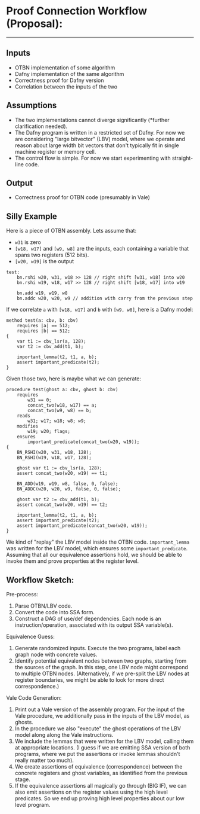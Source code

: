 # Proof Connection Workflow (Proposal):
----

## Inputs
* OTBN implementation of some algorithm
* Dafny implementation of the same algorithm
* Correctness proof for Dafny version
* Correlation between the inputs of the two

## Assumptions
* The two implementations cannot diverge significantly (*further clarification needed). 
* The Dafny program is written in a restricted set of Dafny. For now we are considering "large bitvector" (LBV) model, where we operate and reason about large width bit vectors that don't typically fit in single machine register or memory cell.
* The control flow is simple. For now we start experimenting with straight-line code.

## Output 
* Correctness proof for OTBN code (presumably in Vale)

## Silly Example

Here is a piece of OTBN assembly. Lets assume that:
*  `w31` is zero
* `[w18, w17]` and `[w9, w8]` are the inputs, each containing a variable that spans two registers (512 bits).
* `[w20, w19]` is the output
```
test:
    bn.rshi w20, w31, w18 >> 128 // right shift [w31, w18] into w20
    bn.rshi w19, w18, w17 >> 128 // right shift [w18, w17] into w19

    bn.add w19, w19, w8 
    bn.addc w20, w20, w9 // addition with carry from the previous step
```
If we correlate `a` with `[w18, w17]`  and `b` with `[w9, w8]`, here is a Dafny model:
```
method test(a: cbv, b: cbv)
    requires |a| == 512;
    requires |b| == 512;
{
    var t1 := cbv_lsr(a, 128);
    var t2 := cbv_add(t1, b);

    important_lemma(t2, t1, a, b);
    assert important_predicate(t2);
}
```
Given those two, here is maybe what we can generate:
```
procedure test(ghost a: cbv, ghost b: cbv)
    requires
        w31 == 0;
        concat_two(w18, w17) == a;
        concat_two(w9, w8) == b;
    reads
        w31; w17; w18; w8; w9;
    modifies
        w19; w20; flags;
    ensures
        important_predicate(concat_two(w20, w19));
{
    BN_RSHI(w20, w31, w18, 128); 
    BN_RSHI(w19, w18, w17, 128);

    ghost var t1 := cbv_lsr(a, 128);
    assert concat_two(w20, w19) == t1;

    BN_ADD(w19, w19, w8, false, 0, false);
    BN_ADDC(w20, w20, w9, false, 0, false);

    ghost var t2 := cbv_add(t1, b);
    assert concat_two(w20, w19) == t2;

    important_lemma(t2, t1, a, b);
    assert important_predicate(t2);
    assert important_predicate(concat_two(w20, w19));
}
```

We kind of "replay" the LBV model inside the OTBN code. `important_lemma` was written for the LBV model, which ensures some `important_predicate`. Assuming that all our equivalence assertions hold, we should be able to invoke them and prove properties at the register level.

## Workflow Sketch:

Pre-process:

1. Parse OTBN/LBV code. 
2. Convert the code into SSA form.
3. Construct a DAG of use/def dependencies. Each node is an instruction/operation, associated with its output SSA variable(s).

Equivalence Guess:

1. Generate randomized inputs. Execute the two programs, label each graph node with concrete values.
2. Identify potential equivalent nodes between two graphs, starting from the sources of the graph. In this step, one LBV node might correspond to multiple OTBN nodes. (Alternatively, if we pre-split the LBV nodes at register boundaries, we might be able to look for more direct correspondence.)

Vale Code Generation:
1. Print out a Vale version of the assembly program. For the input of the Vale procedure, we additionally pass in the inputs of the LBV model, as ghosts.
2. In the procedure we also "execute" the ghost operations of the LBV model along along the Vale instructions.
3. We include the lemmas that were written for the LBV model, calling them at appropriate locations. (I guess if we are emitting SSA version of both programs, where we put the assertions or invoke lemmas shouldn't really matter too much).
4. We create assertions of equivalence (correspondence) between the concrete registers and ghost variables, as identified from the previous stage.
5. If the equivalence assertions all magically go through (BIG IF), we can also emit assertions on the register values using the high level predicates. So we end up proving high level properties about our low level program. 

<!-- To provide high assurance, cryptographic libraries are often formally verified for correctness. In some cases the verification is done on the high level source code, then a compiler is entrusted to emit the correct assembly. Alternatively, the verification can also be performed on the assembly code directly, since hand-written assembly can often achieve more optimized performance. 

Writing proofs for assembly is far from trivial. (Insert explanations on why this is hard). Writing proofs for a high level model is easier in comparison, albeit still challenging. (Insert explanations on why this is easier). 

In this work we explore a new approach towards verifying assembly implementations. Given a high-level model that is verified and a assembly implementation that needs to be verified
, we attempt to automatically derive the proof of correctness for the latter based on the former. Of course the model and the implementation cannot be arbitrary. For our purpose, we require them to be "semantically close", which we will also explore. 

A proof is consisted of pre/post conditions, invariants and additional assertions that helps it to go through. All of these are made up of predicates, which are claims about various subjects. For our purpose, the subjects of the predicates are relatively simple, where they can be:
* fixed width integers
* array of fixed width integer representing big integer
* ghost values that don't exist in the actual program flow

We note that assembly code also operate around these subjects, except that the values and pointers are stored in registers instead of variables in the high-level model. If we are able to find the correspondence, then we should be able to substitute for the subjects in the existing model to generate a proof for the assembly.  -->
